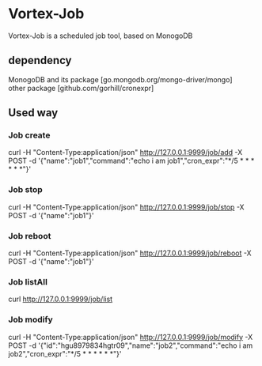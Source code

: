 # Vortex-Job
Vortex-Job is a scheduled job tool, based on MonogoDB
## dependency
MonogoDB and its package [go.mongodb.org/mongo-driver/mongo]
<br>
other package [github.com/gorhill/cronexpr]
## Used way
### Job create
curl -H "Content-Type:application/json" http://127.0.0.1:9999/job/add -X POST -d '{"name":"job1","command":"echo i am job1","cron_expr":"*/5 * * * * * *"}'
### Job stop
curl -H "Content-Type:application/json" http://127.0.0.1:9999/job/stop -X POST -d '{"name":"job1"}'
### Job reboot
curl -H "Content-Type:application/json" http://127.0.0.1:9999/job/reboot -X POST -d '{"name":"job1"}'
### Job listAll
curl http://127.0.0.1:9999/job/list 
### Job modify
curl -H "Content-Type:application/json" http://127.0.0.1:9999/job/modify -X POST -d '{"id":"hgu8979834hgtr09","name":"job2","command":"echo i am job2","cron_expr":"*/5 * * * * * *"}'
